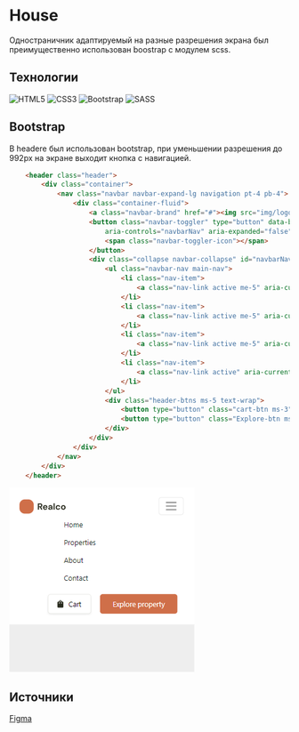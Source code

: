 # House
Одностраничник адаптируемый на разные разрешения экрана был преимущественно использован boostrap с модулем scss.
## Технологии
![HTML5](https://img.shields.io/badge/html5-%23E34F26.svg?style=for-the-badge&logo=html5&logoColor=white)
![CSS3](https://img.shields.io/badge/css3-%231572B6.svg?style=for-the-badge&logo=css3&logoColor=white)
![Bootstrap](https://img.shields.io/badge/bootstrap-%238511FA.svg?style=for-the-badge&logo=bootstrap&logoColor=white)
![SASS](https://img.shields.io/badge/SASS-hotpink.svg?style=for-the-badge&logo=SASS&logoColor=white)
## Bootstrap
В headere был использован bootstrap, при уменьшении разрешения до 992px на экране выходит кнопка с навигацией. 
``` html
    <header class="header">
        <div class="container">
            <nav class="navbar navbar-expand-lg navigation pt-4 pb-4">
                <div class="container-fluid">
                    <a class="navbar-brand" href="#"><img src="img/logo.svg" alt=""></a>
                    <button class="navbar-toggler" type="button" data-bs-toggle="collapse" data-bs-target="#navbarNav"
                        aria-controls="navbarNav" aria-expanded="false" aria-label="Toggle navigation">
                        <span class="navbar-toggler-icon"></span>
                    </button>
                    <div class="collapse navbar-collapse" id="navbarNav">
                        <ul class="navbar-nav main-nav">
                            <li class="nav-item">
                                <a class="nav-link active me-5" aria-current="page" href="#">Home</a>
                            </li>
                            <li class="nav-item">
                                <a class="nav-link active me-5" aria-current="page" href="#">Properties</a>
                            </li>
                            <li class="nav-item">
                                <a class="nav-link active me-5" aria-current="page" href="#">About</a>
                            </li>
                            <li class="nav-item">
                                <a class="nav-link active" aria-current="page" href="#">Contact</a>
                            </li>
                        </ul>
                        <div class="header-btns ms-5 text-wrap">
                            <button type="button" class="cart-btn ms-3">Cart</button>
                            <button type="button" class="Explore-btn ms-3 mt-3">Explore property</button>
                        </div>
                    </div>
                </div>
            </nav>
        </div>
    </header>

```
![logo](img/header-pic-md.png)


## Источники
[Figma](https://www.figma.com/file/jQ4cfanZXfDBmsXOyDh6ol/Realco-project?type=design&node-id=8-62&mode=design&t=5bN43qYv8CAcgQSP-0)
